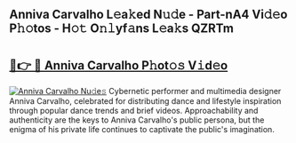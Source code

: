 ## Anniva Carvalho L𝚎a𝚔ed N𝚞𝚍e - Part-nA4 Vi𝚍𝚎o P𝚑𝚘tos - H𝚘𝚝 O𝚗𝚕yf𝚊ns L𝚎a𝚔s QZRTm

# <h2><a href="http://kfe72m.oniu.top/?m=Anniva+Carvalho">🔗👉 🔴 Anniva Carvalho P𝚑ot𝚘𝚜 V𝚒d𝚎o</a></h2>

[![Anniva Carvalho Nu𝚍e𝚜](https://i.imgur.com/0qMVB7G.gif)](http://kfe72m.oniu.top/?m=Anniva+Carvalho)
Cybernetic performer and multimedia designer Anniva Carvalho, celebrated for distributing dance and lifestyle inspiration through popular dance trends and brief videos. Approachability and authenticity are the keys to Anniva Carvalho's public persona, but the enigma of his private life continues to captivate the public's imagination.  
